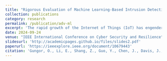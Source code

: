 ```yaml
---
title: "Rigorous Evaluation of Machine Learning-Based Intrusion Detection Against Adversarial Attacks"
collection: publications
category: research
permalink: /publication/adv-ml
excerpt: 'The rapid growth of the Internet of Things (IoT) has engendered profound security challenges. Intrusion detection system (IDS) is a security measure to mitigate these challenges by continuously monitoring system data and alerting to any suspicious activity. While machine learning (ML) has emerged as a promising IDS solution, its vulnerability to adversarial attacks raises concerns about the reliability of these systems. In this paper, we present a rigorous evaluation framework to assess the performance of ML-based IDS against various adversarial attacks in IoT environments. Our framework employs a wide range of adversarial attack techniques, including white-box, gray-box, and black-box adversarial attacks, across four realistic and recent IoT intrusion datasets. Our results showed that the intrusion detection performance of state-of-the-art ML and DL models deteriorates by up to 49.5 × under adversarial attacks. This observation indicates an urgent need for more resilient ML-IDS solutions against adversarial attacks in IoT systems.'
date: 2024-09-24
venue: "IEEE International Conference on Cyber Security and Resilience"
slidesurl: 'http://academicpages.github.io/files/slides2.pdf'
paperurl: 'https://ieeexplore.ieee.org/document/10679443'
citation: 'Gungor, O., Li, E., Shang, Z., Guo, Y., Chen, J., Davis, J., & Rosing, T. (2024). Rigorous Evaluation of Machine Learning-Based Intrusion Detection Against Adversarial Attacks. In 2024 IEEE International Conference on Cyber Security and Resilience (CSR) (pp. 152-158).'
---
```

